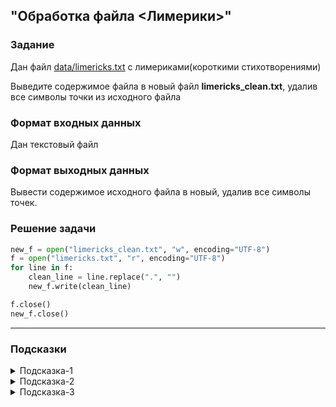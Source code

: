 ## "Обработка файла <Лимерики>"

### Задание

Дан файл [data/limericks.txt](data/limericks.txt) с лимериками(короткими стихотворениями)

Выведите содержимое файла в новый файл **limericks_clean.txt**, удалив все символы точки из исходного файла

### Формат входных данных

Дан текстовый файл

### Формат выходных данных

Вывести содержимое исходного файла в новый, удалив все символы точек.

### Решение задачи

```python
new_f = open("limericks_clean.txt", "w", encoding="UTF-8")
f = open("limericks.txt", "r", encoding="UTF-8")
for line in f:
    clean_line = line.replace(".", "")
    new_f.write(clean_line)

f.close()
new_f.close()
```

---

### Подсказки

<details>
<summary>Подсказка-1</summary>
Для начала, выведите содержимое файла в консоль(терминал), чтобы убедиться что все работает без ошибок.
</details>

<details>
<summary>Подсказка-2</summary>
Работайте с файлом построчно:

Прочитали строку --> Удалили из нее символы точек --> Записали в новый файл
</details>

<details>
<summary>Подсказка-3</summary>
Для удаления символов из строки воспользуйтесь строковым методом .replace(".", "")
</details>
